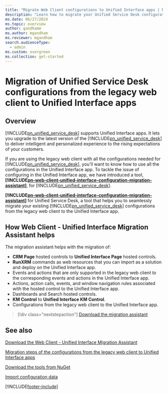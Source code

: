 ```yaml
---
title: "Migrate Web Client configurations to Unified Interface apps | MicrosoftDocs"
description: "Learn how to migrate your Unified Service Desk configurations from the legacy web client to Unified Interface apps"
ms.date: 06/27/2024
ms.topic: overview
author: gandhamm
ms.author: mgandham
ms.reviewer: mgandham
search.audienceType: 
  - admin
ms.custom: evergreen
ms.collection: get-started
---
```


# Migration of Unified Service Desk configurations from the legacy web client to Unified Interface apps

## Overview
  
[!INCLUDE[pn_unified_service_desk](../../includes/pn-unified-service-desk.md)] supports Unified Interface apps. It lets you upgrade to the latest version of the [!INCLUDE[pn_unified_service_desk](../../includes/pn-unified-service-desk.md)] to deliver intelligent and personalized experience to the rising expectations of your customers.

If you are using the legacy web client with all the configurations needed for [!INCLUDE[pn_unified_service_desk](../../includes/pn-unified-service-desk.md)], you'll want to know how to use all the configurations in the Unified Interface app. To tackle the issue of configuring in the Unified Interface app, we have introduced a tool, **[!INCLUDE[pn-web-client-unified-interface-configuration-migration-assistant](../../includes/pn-web-client-unified-interface-configuration-migration-assistant.md)]**, for [!INCLUDE[pn_unified_service_desk](../../includes/pn-unified-service-desk.md)].

**[!INCLUDE[pn-web-client-unified-interface-configuration-migration-assistant](../../includes/pn-web-client-unified-interface-configuration-migration-assistant.md)]** for Unified Service Desk, a tool that helps you to seamlessly migrate your existing [!INCLUDE[pn_unified_service_desk](../../includes/pn-unified-service-desk.md)] configurations from the legacy web client to the Unified Interface app.

## How Web Client - Unified Interface Migration Assistant helps

The migration assistant helps with the migration of:

- **CRM Page** hosted controls to **Unified Interface Page** hosted controls.
- **RunXRM** commands as web resources that you can import as a solution and deploy on the Unified Interface app.
- Events and actions that are only supported in the legacy web client to the corresponding events and actions in the Unified Interface app.
- Actions, action calls, events, and window navigation rules associated with the hosted control to the Unified Interface app.
- Dashboards and Search hosted controls.
- **KM Control** to **Unified Interface KM Control**.
- Configurations from the legacy web client to the Unified Interface app.

> [!div class="nextstepaction"]
> [Download the migration assistant](download-migration-assistant.md)

## See also

[Download the Web Client - Unified Interface Migration Assistant](download-migration-assistant.md)

[Migration steps of the configurations from the legacy web client to Unified Interface apps](migration-steps-web-client-unified-interface-configuration.md)

[Download the tools from NuGet](/dynamics365/customer-engagement/developer/download-tools-nuget)

[Import configuration data](/dynamics365/customer-engagement/admin/import-configuration-data)


[!INCLUDE[footer-include](../../includes/footer-banner.md)]
